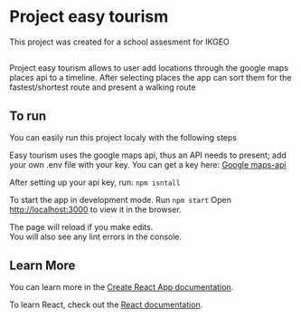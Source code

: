 # Project easy tourism
This project was created for a school assesment for IKGEO

##
Project easy tourism allows to user add locations through the google maps places api to a timeline.
After selecting places the app can sort them for the fastest/shortest route and present a walking route

## To run
You can easily run this project localy with the following steps

Easy tourism uses the google maps api, thus an API needs to present;
add your own .env file with your key. You can get a key here: [Google maps-api](https://console.cloud.google.com/google/maps-apis/start)

After setting up your api key, run:
``` npm isntall ```

To start the app in development mode.
Run ``` npm start ```
Open [http://localhost:3000](http://localhost:3000) to view it in the browser.

The page will reload if you make edits.\
You will also see any lint errors in the console.

## Learn More

You can learn more in the [Create React App documentation](https://facebook.github.io/create-react-app/docs/getting-started).

To learn React, check out the [React documentation](https://reactjs.org/).
